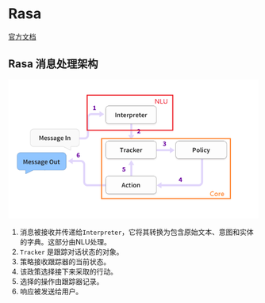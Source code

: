 # Rasa
[官方文档](https://rasa.com/docs/rasa)

## Rasa 消息处理架构
![Rasa 消息处理架构](message-handling.png)

1. 消息被接收并传递给`Interpreter`，它将其转换为包含原始文本、意图和实体的字典。这部分由NLU处理。
2. `Tracker` 是跟踪对话状态的对象。
3. 策略接收跟踪器的当前状态。
4. 该政策选择接下来采取的行动。
5. 选择的操作由跟踪器记录。
6. 响应被发送给用户。